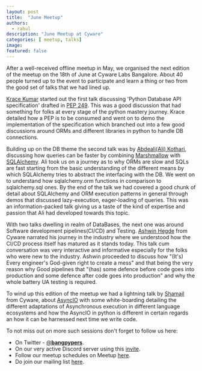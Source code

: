 ```yaml
---
layout: post
title:  "June Meetup"
authors: 
  - rahul
description: "June Meetup at Cyware"
categories: [ meetup, talks]
image:
featured: false
---
```

After a well-received offline meetup in May, we organised the next edition of the meetup on the 18th of June at Cyware Labs Bangalore. About 40 people turned up to the event to participate and learn a thing or two from the good set of talks that we had lined up.

[Krace Kumar](https://twitter.com/kracetheking) started out the first talk discussing 'Python Database API specification' drafted in [PEP 249](https://peps.python.org/pep-0249/). This was a good discussion that had something for folks at every stage of the python mastery journey. Krace detailed how a PEP is to be consumed and went on to demo the implementation of the specification which branched out into a few good discussions around ORMs and different libraries in python to handle DB connections.

Building up on the DB theme the second talk was by [Abdeali(Ali) Kothari](https://www.linkedin.com/in/abdealijk/), discussing how queries can be faster by combining [Marshmallow](https://marshmallow.readthedocs.io/en/stable/) with [SQLAlchemy](https://www.sqlalchemy.org/). Ali took us on a journey as to why ORMs are slow and SQLs are fast starting from the basic understanding of the different means by which SQLAlchemy tries to abstract the interfacing with the DB. We went on to understand how sqlalchemy.orm functions in comparison to sqlalchemy.sql
ones. By the end of the talk we had covered a good chunk of detail about SQLAlchemy and ORM execution patterns in general through demos that discussed lazy-execution, eager-loading of queries. This was an information-packed talk giving us a taste of the kind of expertise and passion that Ali had developed towards this topic.

With two talks dwelling in realm of DataBases, the next one was around Software development pipelines(CI/CD) and Testing. [Ashwin Hegde](https://www.linkedin.com/in/karkala/) from Cyware narrated his journey in the industry where we understood how the CI/CD process itself has matured as it stands today. This talk cum conversation was very interactive and informative especially for the folks who were new to the industry. Ashwin proceeded to discuss how "(It's) Every engineer's God-given right to create a mess" and that being the very reason why Good pipelines that "(has)
some defence before code goes into production and some defence after code goes into production" and why the whole battery UA testing is required.

To wind up this edition of the meetup we had a lightning talk by [Shamail](https://www.linkedin.com/in/shamail-tayyab/) from Cyware, about [AsyncIO](https://docs.python.org/3/library/asyncio.html) with some white-boarding detailing the different adaptations of Asynchronous execution in different language ecosystems and how the AsyncIO in python is different in certain regards an how it can be harnessed next time we write code.


To not miss out on more such sessions don't forget to follow us here:
- On Twitter - [@__bangpypers__](https://twitter.com/__bangpypers__).
- On our very active Discord server using this [invite](https://discord.gg/Tnhbqh33zd).
- Follow our meetup schedules on Meetup [here](https://www.meetup.com/BangPypers/).
- Do join our mailing list [here](https://mail.python.org/mailman/listinfo/bangpypers).
